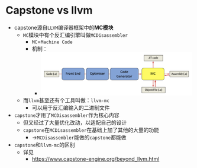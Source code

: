 # Capstone vs llvm

* capstone源自`LLVM`编译器框架中的**MC模块**
  * `MC`模块中有个反汇编引擎叫做`MCDisassembler`
    * `MC`=`Machine Code`
    * 机制：
      * ![capstone_machine_code](../assets/img/capstone_machine_code.png)
  * 而`llvm`甚至还有个工具叫做：`llvm-mc`
    * 可以用于反汇编输入的二进制文件
* `capstone`才用了`MCDisassembler`作为核心内容
  * 但又经过了大量优化改动，以适配自己的设计
  * `capstone`在`MCDisassembler`在基础上加了其他的大量的功能
    * ->`MCDisassembler`能做的`capstone`都能做
* `capstone`和`llvm-mc`的区别
  * 详见
    * https://www.capstone-engine.org/beyond_llvm.html

